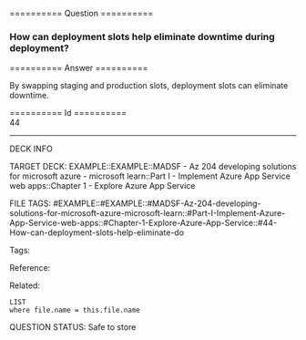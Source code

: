 ========== Question ==========  

### How can deployment slots help eliminate downtime during deployment?  

========== Answer ==========  

By swapping staging and production slots, deployment slots can eliminate
downtime.

========== Id ==========  
44

---

DECK INFO

TARGET DECK: EXAMPLE::EXAMPLE::MADSF - Az 204 developing solutions for microsoft azure - microsoft learn::Part I - Implement Azure App Service web apps::Chapter 1 - Explore Azure App Service

FILE TAGS: #EXAMPLE::#EXAMPLE::#MADSF-Az-204-developing-solutions-for-microsoft-azure-microsoft-learn::#Part-I-Implement-Azure-App-Service-web-apps::#Chapter-1-Explore-Azure-App-Service::#44-How-can-deployment-slots-help-eliminate-do

Tags:

Reference:

Related:

```dataview
LIST
where file.name = this.file.name
```

QUESTION STATUS: Safe to store
